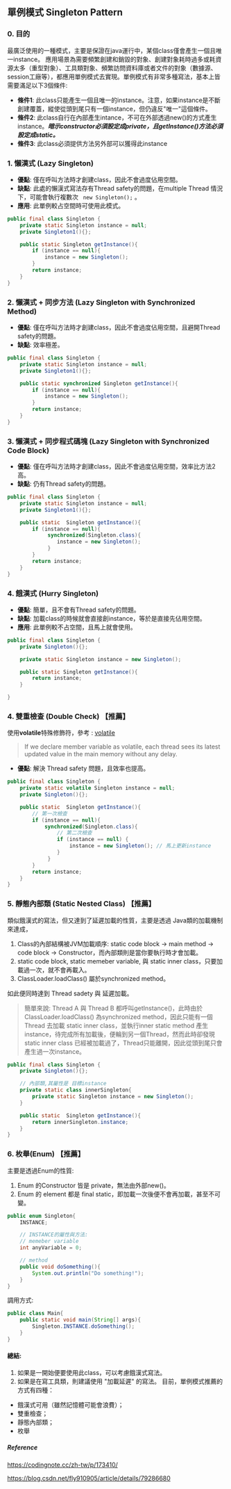 ## 單例模式 Singleton Pattern
### 0. 目的
最廣泛使用的一種模式，主要是保證在java運行中，某個class僅會產生一個且唯一instance。
應用場景為需要頻繁創建和銷毀的對象、創建對象耗時過多或耗資源太多（重型對象）、工具類對象、頻繁訪問資料庫或者文件的對象（數據源、session工廠等），都應用單例模式去實現。單例模式有非常多種寫法，基本上皆需要滿足以下3個條件:

- **條件1**: 此class只能產生一個且唯一的instance。注意，如果instance是不斷創建覆蓋，縱使從頭到尾只有一個instance，但仍違反"唯一"這個條件。
- **條件2**: 此class自行在內部產生intance，不可在外部透過new()的方式產生instance。***暗示constructor必須設定成private，且getInstance()方法必須設定成static。***
- **條件3**: 此class必須提供方法另外部可以獲得此instance

### 1. 懶漢式 (Lazy Singleton)
- **優點**: 僅在呼叫方法時才創建class，因此不會過度佔用空間。
- **缺點**: 此處的懶漢式寫法存有Thread safety的問題，在multiple Thread 情況下，可能會執行複數次 ``` new Singleton();```  。
- **應用**: 此單例較占空間時可使用此模式。

```java
public final class Singleton {
    private static Singleton instance = null;
    private Singleton1(){}; 

    public static Singleton getInstance(){ 
        if (instance == null){
            instance = new Singleton();  
        }
        return instance;
    }
}

```
### 2. 懶漢式 + 同步方法 (Lazy Singleton with Synchronized Method)
- **優點**: 僅在呼叫方法時才創建class，因此不會過度佔用空間，且避開Thread safety的問題。
- **缺點**: 效率極差。

```java
public final class Singleton {
    private static Singleton instance = null;
    private Singleton1(){}; 

    public static synchronized Singleton getInstance(){ 
        if (instance == null){
            instance = new Singleton();  
        }
        return instance;
    }
}

```

### 3. 懶漢式 + 同步程式碼塊 (Lazy Singleton with Synchronized Code Block)
- **優點**: 僅在呼叫方法時才創建class，因此不會過度佔用空間，效率比方法2高。
- **缺點**: 仍有Thread safety的問題。
```java
public final class Singleton {
    private static Singleton instance = null;
    private Singleton1(){}; 

    public static  Singleton getInstance(){ 
        if (instance == null){
             synchronized(Singleton.class){
                instance = new Singleton();  
             }
        }
        return instance;
    }
}
```

### 4. 餓漢式 (Hurry Singleton)
- **優點**: 簡單，且不會有Thread safety的問題。
- **缺點**: 加載class的時候就會直接創instance，等於是直接先佔用空間。
- **應用**: 此單例較不占空間，且馬上就會使用。
```java
public final class Singleton {
    private Singleton(){}; 

    private static Singleton instance = new Singleton(); 

    public static Singleton getInstance(){ 
        return instance;
    }

}
```

### 4. 雙重檢查 (Double Check) 【推薦】
使用**volatile**特殊修飾符，參考 : [volatile](https://www.baeldung.com/java-volatile-variables-thread-safety)
> If we declare member variable as volatile, each thread sees its latest updated value in the main memory without any delay. 
- **優點**: 解決 Thread safety 問題，且效率也提高。

```java
public final class Singleton {
    private static volatile Singleton instance = null;
    private Singleton(){}; 

    public static  Singleton getInstance(){ 
        // 第一次檢查
        if (instance == null){
            synchronized(Singleton.class){
                // 第二次檢查 
                if (instance == null) {
                    instance = new Singleton(); // 馬上更新instance
                }
             }
        } 
        return instance;
    }
}

```

### 5. 靜態內部類 (Static Nested Class) 【推薦】
類似餓漢式的寫法，但又達到了延遲加載的性質，主要是透過 Java類的加載機制來達成，
1. Class的內部結構被JVM加載順序: static code block $\rightarrow$ main method $\rightarrow$ code block $\rightarrow$ Constructor，而內部類則是當你要執行時才會加載。
2. static code block, static memeber variable, 與 static inner class，只要加載過一次，就不會再載入。
3. ClassLoader.loadClass() 屬於synchronized method。

如此便同時達到 Thread sadety 與 延遲加載。
> 簡單來說:
Thread A 與 Thread B 都呼叫getInstance()，此時由於 ClassLoader.loadClass() 為synchronized method，因此只能有一個Thread 去加載 static inner class，並執行inner static method 產生instance，待完成所有加載後，便輪到另一個Thread，然而此時卻發現static inner class 已經被加載過了，Thread只能離開，因此從頭到尾只會產生過一次instance。

```java
public final class Singleton {
    private Singleton(){}; 

    // 內部類,其屬性是 目標instance
    private static class innerSingleton{
        private static Singleton instance = new Singleton();
    }

    public static  Singleton getInstance(){ 
        return innerSingleton.instance;
    }
}
```

### 6. 枚舉(Enum) 【推薦】
主要是透過Enum的性質:
1. Enum 的Constructor 皆是 private，無法由外部new()。
2. Enum 的 element 都是 final static，即加載一次後便不會再加載，甚至不可變。

```java
public enum Singleton{
    INSTANCE;

    // INSTANCE的屬性與方法:
    // memeber variable
    int anyVariable = 0;

    // method
    public void doSomething(){
        System.out.println("Do something!");
    }
}
```
調用方式: 
```java
public class Main{
    public static void main(String[] args){
        Singleton.INSTANCE.doSomething();
    }
}
```

#### 總結:
1. 如果是一開始便要使用此class，可以考慮餓漢式寫法。
2. 如果是在寫工具類，則建議使用 "加載延遲" 的寫法。
目前，單例模式推薦的方式有四種：

- 餓漢式可用（雖然記憶體可能會浪費）；
- 雙重檢查；
- 靜態內部類；
- 枚舉

##### Reference
https://codingnote.cc/zh-tw/p/173410/

https://blog.csdn.net/fly910905/article/details/79286680
